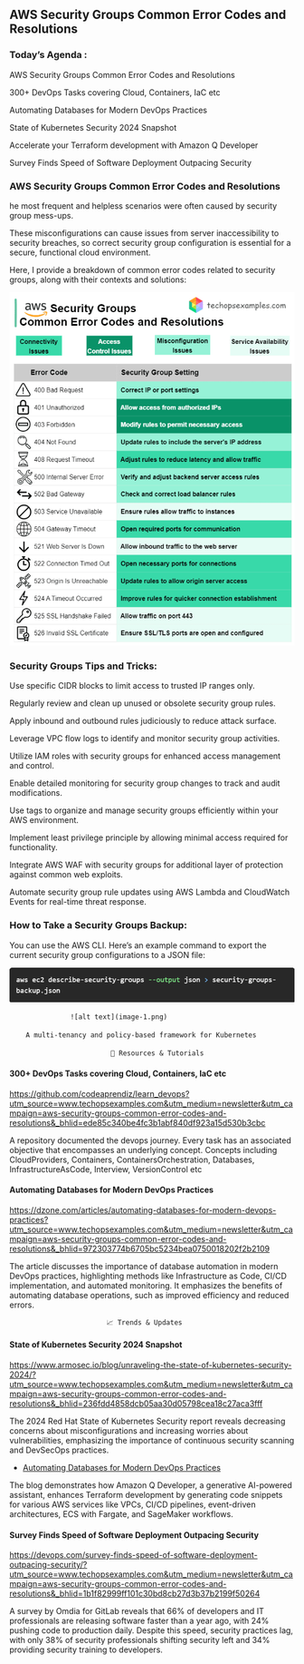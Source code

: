 ## AWS Security Groups Common Error Codes and Resolutions

### Today’s Agenda :
AWS Security Groups Common Error Codes and Resolutions

300+ DevOps Tasks covering Cloud, Containers, IaC etc

Automating Databases for Modern DevOps Practices

State of Kubernetes Security 2024 Snapshot

Accelerate your Terraform development with Amazon Q Developer

Survey Finds Speed of Software Deployment Outpacing Security

   ### AWS Security Groups Common Error Codes and Resolutions

he most frequent and helpless scenarios were often caused by security group mess-ups.

These misconfigurations can cause issues from server inaccessibility to security breaches, so correct security group configuration is essential for a secure, functional cloud environment.

Here, I provide a breakdown of common error codes related to security groups, along with their contexts and solutions:

![alt text](<unnamed (1).png>)

### Security Groups Tips and Tricks:

  Use specific CIDR blocks to limit access to trusted IP ranges only.

  Regularly review and clean up unused or obsolete security group rules.

  Apply inbound and outbound rules judiciously to reduce attack surface.

  Leverage VPC flow logs to identify and monitor security group activities.

  Utilize IAM roles with security groups for enhanced access management and control.

  Enable detailed monitoring for security group changes to track and audit modifications.

  Use tags to organize and manage security groups efficiently within your AWS environment.

  Implement least privilege principle by allowing minimal access required for functionality.

  Integrate AWS WAF with security groups for additional layer of protection against common web exploits.

  Automate security group rule updates using AWS Lambda and CloudWatch Events for real-time threat response.

### How to Take a Security Groups Backup:

You can use the AWS CLI. Here’s an example command to export the current security group configurations to a JSON file:

![alt text](image.png)

                   ![alt text](image-1.png)

        A multi-tenancy and policy-based framework for Kubernetes

                             📖 Resources & Tutorials

#### 300+ DevOps Tasks covering Cloud, Containers, IaC etc

https://github.com/codeaprendiz/learn_devops?utm_source=www.techopsexamples.com&utm_medium=newsletter&utm_campaign=aws-security-groups-common-error-codes-and-resolutions&_bhlid=ede85c340be4fc3b1abf840df923a15d530b3cbc

A repository documented the devops journey. Every task has an associated objective that encompasses an underlying concept. Concepts including CloudProviders, Containers, ContainersOrchestration, Databases, InfrastructureAsCode, Interview, VersionControl etc

#### Automating Databases for Modern DevOps Practices

https://dzone.com/articles/automating-databases-for-modern-devops-practices?utm_source=www.techopsexamples.com&utm_medium=newsletter&utm_campaign=aws-security-groups-common-error-codes-and-resolutions&_bhlid=972303774b6705bc5234bea0750018202f2b2109

The article discusses the importance of database automation in modern DevOps practices, highlighting methods like Infrastructure as Code, CI/CD implementation, and automated monitoring. It emphasizes the benefits of automating database operations, such as improved efficiency and reduced errors.

                            📈 Trends & Updates

#### State of Kubernetes Security 2024 Snapshot

https://www.armosec.io/blog/unraveling-the-state-of-kubernetes-security-2024/?utm_source=www.techopsexamples.com&utm_medium=newsletter&utm_campaign=aws-security-groups-common-error-codes-and-resolutions&_bhlid=236fdd4858dcb05aa30d05798cea18c27aca3fff

The 2024 Red Hat State of Kubernetes Security report reveals decreasing concerns about misconfigurations and increasing worries about vulnerabilities, emphasizing the importance of continuous security scanning and DevSecOps practices.

- [Automating Databases for Modern DevOps Practices](https://dzone.com/articles/automating-databases-for-modern-devops-practices?utm_source=www.techopsexamples.com&utm_medium=newsletter&utm_campaign=aws-security-groups-common-error-codes-and-resolutions&_bhlid=972303774b6705bc5234bea0750018202f2b2109)



The blog demonstrates how Amazon Q Developer, a generative AI-powered assistant, enhances Terraform development by generating code snippets for various AWS services like VPCs, CI/CD pipelines, event-driven architectures, ECS with Fargate, and SageMaker workflows.

#### Survey Finds Speed of Software Deployment Outpacing Security

https://devops.com/survey-finds-speed-of-software-deployment-outpacing-security/?utm_source=www.techopsexamples.com&utm_medium=newsletter&utm_campaign=aws-security-groups-common-error-codes-and-resolutions&_bhlid=1b1f82999ff101c30bd8cb27d3b37b2199f50264

A survey by Omdia for GitLab reveals that 66% of developers and IT professionals are releasing software faster than a year ago, with 24% pushing code to production daily. Despite this speed, security practices lag, with only 38% of security professionals shifting security left and 34% providing security training to developers.


